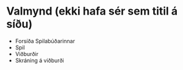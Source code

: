 # Valmynd (ekki hafa sér sem titil á síðu)

- Forsíða Spilabúðarinnar
- Spil
- Viðburðir
- Skráning á viðburði
